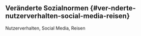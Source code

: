 ## Veränderte Sozialnormen {#ver-nderte-nutzerverhalten-social-media-reisen}

Nutzerverhalten, Social Media, Reisen





